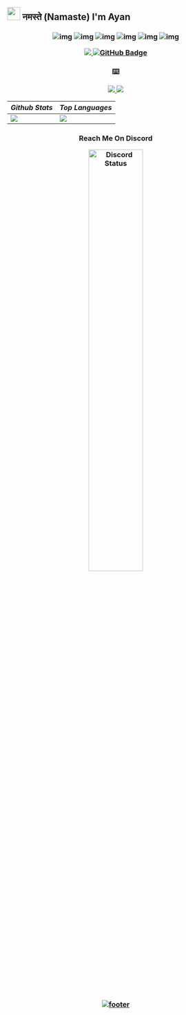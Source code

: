 <h2><img src="https://cdn.discordapp.com/attachments/1057664090429997156/1194052989976072254/namaste.png?ex=65aef381&is=659c7e81&hm=eba8778c93ddbf3988850589231e72015f929f97e38734ec6680734ff35a0d26" width="30"/> नमस्ते (Namaste) I'm Ayan <img 

</em></p>


<h3 align="center">




 

![img](https://custom-icon-badges.herokuapp.com/badge/Repo-blue.svg?logo=repo)
![img](https://custom-icon-badges.herokuapp.com/badge/Star-yellow.svg?logo=star)
![img](https://custom-icon-badges.herokuapp.com/badge/Issue-red.svg?logo=issue)
![img](https://custom-icon-badges.herokuapp.com/badge/Fork-orange.svg?logo=fork)
![img](https://custom-icon-badges.herokuapp.com/badge/Commit-green.svg?logo=commit)
![img](https://custom-icon-badges.herokuapp.com/badge/Pull%20Request-purple.svg?logo=pr)



  <a href="https://github.com/ItzAyaN69/github-profile-views-counter">
    <img src="https://komarev.com/ghpvc/?username=ItzAyaN69">
</a>
<a href="https://github.com/ItzAyaN69?tab=followers"><img src="https://img.shields.io/github/followers/ItzAyaN69?label=Followers&style=social" alt="GitHub Badge"></a>
  </h3>
  



<h3 align="center">
  ⌨️
  </p>
    <a href="https://www.python.org/" target="_blank"> <img src="https://img.icons8.com/color/48/000000/python--v1.png"/> </a>
    <a href="https://www.javascript.com/" target="_blank"> <img src="https://img.icons8.com/color/48/000000/javascript--v1.png"/> </a>



<div align="center">
	
  | _**Github Stats**_ | _**Top Languages**_ |
  | ----------- | ------------- |
  | <img src="https://github-readme-stats.vercel.app/api?username=ItzAyaN69&show_icons=true&theme=dark"/> | <img src="https://github-readme-stats.vercel.app/api/top-langs/?username=ItzAyaN69&layout=compact&theme=dark"/> |


</div>
<h3 align="center">
Reach Me On Discord
</p>
<a href="https://discord.gg/mlontop" target="_blank">
	<img width="50%" align="center" alt="Discord Status" src="https://lanyard.cnrad.dev/api/1081263937846263869?bg=1f1f1f&borderRadius=5px&theme=:theme&showDisplayName=true">
</p>
 <div>

![footer](https://i.ibb.co/9yvsZhZ/Hindustan.png)


